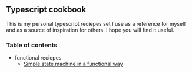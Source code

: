 ## Typescript cookbook

This is my personal typescript reciepes set I use as a reference for myself and as a source of inspiration for others. I hope you will find it useful.

### Table of contents

- functional reciepes
    + [Simple state machine in a functional way](./state-machine/readme.md)
